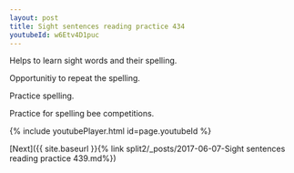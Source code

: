 ```yaml
---
layout: post
title: Sight sentences reading practice 434
youtubeId: w6Etv4D1puc
---
```

 
 
Helps to learn sight words and their spelling.

Opportunitiy to repeat the spelling. 

Practice spelling. 
 
Practice for spelling bee competitions. 
 
{% include youtubePlayer.html id=page.youtubeId %}
 
 

[Next]({{ site.baseurl }}{% link  split2/_posts/2017-06-07-Sight sentences reading practice 439.md%})
 
